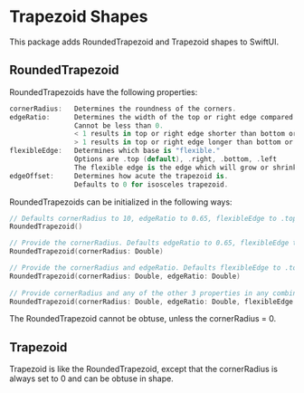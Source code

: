 # Trapezoid Shapes

This package adds RoundedTrapezoid and Trapezoid shapes to SwiftUI.

## RoundedTrapezoid

RoundedTrapezoids have the following properties:

```swift
cornerRadius:   Determines the roundness of the corners.
edgeRatio:      Determines the width of the top or right edge compared to the bottom or left edge (respectively) of the trapezoid. 
                Cannot be less than 0. 
                < 1 results in top or right edge shorter than bottom or left edge. 
                > 1 results in top or right edge longer than bottom or left edge.
flexibleEdge:   Determines which base is "flexible." 
                Options are .top (default), .right, .bottom, .left
                The flexible edge is the edge which will grow or shrink based on the edgeRatio; and be offset by the edgeOffset.
edgeOffset:     Determines how acute the trapezoid is. 
                Defaults to 0 for isosceles trapezoid.
```

RoundedTrapezoids can be initialized in the following ways:

```swift
// Defaults cornerRadius to 10, edgeRatio to 0.65, flexibleEdge to .top, edgeOffset to 0. 
RoundedTrapezoid()

// Provide the cornerRadius. Defaults edgeRatio to 0.65, flexibleEdge to .top, edgeOffset to 0.
RoundedTrapezoid(cornerRadius: Double)

// Provide the cornerRadius and edgeRatio. Defaults flexibleEdge to .top, edgeOffset is set to 0.
RoundedTrapezoid(cornerRadius: Double, edgeRatio: Double)
 
// Provide cornerRadius and any of the other 3 properties in any combination. The defaults are as above. You can provide settings for all or some.
RoundedTrapezoid(cornerRadius: Double, edgeRatio: Double, flexibleEdge: FlexibleEdge, edgeOffset: Double)
```

The RoundedTrapezoid cannot be obtuse, unless the cornerRadius = 0.

## Trapezoid

Trapezoid is like the RoundedTrapezoid, except that the cornerRadius is always set to 0 and can be obtuse in shape. 
